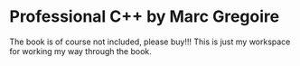# Professional C++ by Marc Gregoire
The book is of course not included, please buy!!!
This is just my workspace for working my way through the book.
